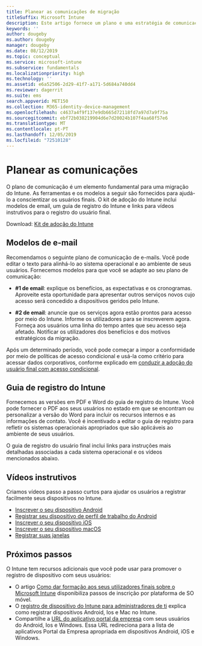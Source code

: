 ```yaml
---
title: Planear as comunicações de migração
titleSuffix: Microsoft Intune
description: Este artigo fornece um plano e uma estratégia de comunicação de migração quando estiver a migrar para o Microsoft Intune.
keywords: ''
author: dougeby
ms.author: dougeby
manager: dougeby
ms.date: 08/12/2019
ms.topic: conceptual
ms.service: microsoft-intune
ms.subservice: fundamentals
ms.localizationpriority: high
ms.technology: ''
ms.assetid: e6a52506-2d29-41f7-a171-5d684a740dd4
ms.reviewer: dagerrit
ms.suite: ems
search.appverid: MET150
ms.collection: M365-identity-device-management
ms.openlocfilehash: c4637a4f9f137e9db665d72118fd7a97d7a9f75a
ms.sourcegitcommit: ebf72b038219904d6e7d20024b107f4aa68f57e6
ms.translationtype: MT
ms.contentlocale: pt-PT
ms.lasthandoff: 12/05/2019
ms.locfileid: "72510128"
---
```

# <a name="plan-communications"></a>Planear as comunicações

O plano de comunicação é um elemento fundamental para uma migração do Intune. As ferramentas e os modelos a seguir são fornecidos para ajudá-lo a conscientizar os usuários finais. O kit de adoção do Intune inclui modelos de email, um guia de registro do Intune e links para vídeos instrutivos para o registro do usuário final.  

Download: [Kit de adoção do Intune](https://aka.ms/IntuneAdoptionKit)

## <a name="email-templates"></a>Modelos de e-mail

Recomendamos o seguinte plano de comunicação de e-mails. Você pode editar o texto para alinhá-lo ao sistema operacional e ao ambiente de seus usuários. Fornecemos modelos para que você se adapte ao seu plano de comunicação:

- **#1 de email**: explique os benefícios, as expectativas e os cronogramas. Aproveite esta oportunidade para apresentar outros serviços novos cujo acesso será concedido a dispositivos geridos pelo Intune.

- **#2 de email**: anuncie que os serviços agora estão prontos para acesso por meio do Intune. Informe os utilizadores para se inscreverem agora. Forneça aos usuários uma linha do tempo antes que seu acesso seja afetado. Notificar os utilizadores dos benefícios e dos motivos estratégicos da migração.

Após um determinado período, você pode começar a impor a conformidade por meio de políticas de acesso condicional e usá-la como critério para acessar dados corporativos, conforme explicado em [conduzir a adoção do usuário final com acesso condicional](migration-guide-drive-adoption.md).

## <a name="intune-enrollment-guide"></a>Guia de registro do Intune

Fornecemos as versões em PDF e Word do guia de registro do Intune. Você pode fornecer o PDF aos seus usuários no estado em que se encontram ou personalizar a versão do Word para incluir os recursos internos e as informações de contato. Você é incentivado a editar o guia de registro para refletir os sistemas operacionais apropriados que são aplicáveis ao ambiente de seus usuários.

O guia de registro do usuário final inclui links para instruções mais detalhadas associadas a cada sistema operacional e os vídeos mencionados abaixo.

## <a name="instructional-videos"></a>Vídeos instrutivos

Criamos vídeos passo a passo curtos para ajudar os usuários a registrar facilmente seus dispositivos no Intune.

- [Inscrever o seu dispositivo Android](https://www.youtube.com/watch?v=k0Q_sGLSx6o&t=1s)
- [Registrar seu dispositivo de perfil de trabalho do Android](https://www.youtube.com/watch?v=9Dl8HsGk4tI&t=3s)
- [Inscrever o seu dispositivo iOS](https://www.youtube.com/watch?v=mJyv6YcHi7c)
- [Inscrever o seu dispositivo macOS](https://www.youtube.com/watch?v=Pa2pfhwq_yk)
- [Registrar suas janelas](https://www.youtube.com/watch?v=TKQxEckBHiE)

## <a name="next-steps"></a>Próximos passos

O Intune tem recursos adicionais que você pode usar para promover o registro de dispositivo com seus usuários:

- O artigo [Como dar formação aos seus utilizadores finais sobre o Microsoft Intune](end-user-educate.md) disponibiliza passos de inscrição por plataforma de SO móvel.
- O [registro de dispositivo do Intune para administradores de ti](../enrollment/device-enrollment.md) explica como registrar dispositivos Android, Ios e Mac no Intune.
- Compartilhe a [URL do aplicativo portal da empresa](http://go.microsoft.com/fwlink/?LinkID=396941) com seus usuários do Android, Ios e Windows. Essa URL redireciona para a lista de aplicativos Portal da Empresa apropriada em dispositivos Android, iOS e Windows.
